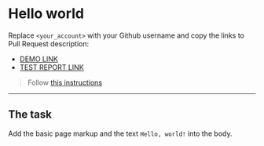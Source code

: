 # Hello world

Replace `<your_account>` with your Github username and copy the links to Pull Request description:

- [DEMO LINK](https://sergey-vorobei.github.io/layout_hello-world/)
- [TEST REPORT LINK](https://sergey-vorobei.github.io/layout_hello-world/report/html_report/)

> Follow [this instructions](https://mate-academy.github.io/layout_task-guideline/#how-to-solve-the-layout-tasks-on-github)

---

## The task

Add the basic page markup and the text `Hello, world!` into the body.
